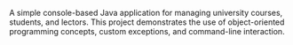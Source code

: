 A simple console-based Java application for managing university courses, students, and lectors. This project demonstrates the use of object-oriented programming concepts, custom exceptions, and command-line interaction.

